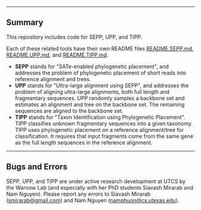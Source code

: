 ------------------------------------
Summary
------------------------------------
This repository includes code for SEPP, UPP, and TIPP.

Each of these related tools have their own README files [README.SEPP.md](README.SEPP.md), [README.UPP.md](README.UPP.md), and [README.TIPP.md](README.TIPP.md).

* **SEPP** stands for "SATe-enabled phylogenetic placement", and addresses the problem of phylogenetic placement of short reads into reference alignment and trees. 
* **UPP** stands for "Ultra-large alignment using SEPP", and addresses the problem of aligning ultra-large alignments, both full length and fragmentary sequences.  UPP randomly samples a backbone set and estimates an alignment and tree on the backbone set.  The remaining sequences are aligned to the backbone set.
* **TIPP** stands for "Taxon Identification using Phylogenetic Placement". TIPP classifies unknown fragmentary sequences into a given taxonomy. TIPP uses phylogenetic placement on a reference alignment/tree for classification. It requires that input fragments come from the same gene as the full length sequences in the reference alignment. 

---------------------------------------------
Bugs and Errors
---------------------------------------------
SEPP, UPP, and TIPP are under active research development at UTCS by the Warnow Lab (and especially with her PhD students Siavash Mirarab and Nam Nguyen). Please report any errors to Siavash Mirarab (smirarab@gmail.com) and Nam Nguyen (namphuon@cs.utexas.edu).

